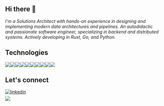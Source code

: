 <h2>Hi there 👋</h3>

<p><em>I'm a Solutions Architect with hands-on experience in designing and implementing modern data architectures and pipelines. An autodidactic and passionate software engineer, specializing in backend and distributed systems. Actively developing in Rust, Go, and Python.</em></p>

<h2>Technologies</h2>
<div style="display:flex">
  <img src="https://img.shields.io/badge/Rust%20-%2314354C.svg?style=for-the-badge&logo=Rust&logoColor=white">
  <img src="https://img.shields.io/badge/Go%20-%2314354C.svg?style=for-the-badge&logo=Go&logoColor=white">
  <img src="https://img.shields.io/badge/Python%20-%2314354C.svg?style=for-the-badge&logo=python&logoColor=white">
  <img src="https://img.shields.io/badge/SQL%20-%2314354C.svg?style=for-the-badge&logo=SQL&logoColor=white">
  <img src="https://img.shields.io/badge/AWS%20-%2314354C.svg?style=for-the-badge&logo=Amazon Web Services&logoColor=white">
  <img src="https://img.shields.io/badge/Docker%20-%2314354C.svg?style=for-the-badge&logo=Docker&logoColor=white">
  <img src="https://img.shields.io/badge/Kubernetes%20-%2314354C.svg?style=for-the-badge&logo=Kubernetes&logoColor=white">
  <img src="https://img.shields.io/badge/Terraform%20-%2314354C.svg?style=for-the-badge&logo=Terraform&logoColor=white">
  <img src="https://img.shields.io/badge/Git%20-%2314354C.svg?style=for-the-badge&logo=Git&logoColor=white">
  <img src="https://img.shields.io/badge/Linux%20-%2314354C.svg?style=for-the-badge&logo=Linux&logoColor=white">
</div>

<h2>Let's connect</h2>
  <a href="https://linkedin.com/in/marvinlanhenke" target="_blank">
    <img src="https://img.shields.io/badge/linkedin:marvinlanhenke-%2300acee.svg?color=405DE6&style=for-the-badge&logo=linkedin&logoColor=white" alt=linkedin style="margin-bottom: 5px;">
  </a>
  <br>
  <a href="mailto:lanhenke@googlemail.com" target="_blank">
    <img src="https://img.shields.io/badge/gmail:lanhenke-%23EA4335.svg?style=for-the-badge&logo=gmail&logoColor=white" t=mail style="margin-bottom: 5px;" />
  </a>

